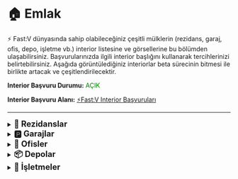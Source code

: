 # 🏠 Emlak

⚡ Fast:V dünyasında sahip olabileceğiniz çeşitli mülklerin (rezidans, garaj, ofis, depo, işletme vb.) interior listesine ve görsellerine bu bölümden ulaşabilirsiniz. Başvurularınızda ilgili interior başlığını kullanarak tercihlerinizi belirtebilirsiniz.
Aşağıda görüntülediğiniz interiorlar beta sürecinin bitmesi ile birlikte artacak ve çeşitlendirilecektir.

<p><strong>Interior Başvuru Durumu:</strong> <span style="color:green;">AÇIK</span></p>
<p><strong>Interior Başvuru Alanı:</strong> <a href="https://hub.fast-rp.com/ist/forum/topic/288-mulk-basvurulari-sablonu">⚡Fast:V Interior Başvuruları</a></p>

<hr>
<details>
  <summary><span style="font-size: 1.3em; font-weight: bold;">🏢 Rezidanslar</span></summary><br>

<div style="border: 1px solid #ccc; border-radius: 12px; padding: 20px; box-shadow: 2px 2px 10px rgba(0,0,0,0.08); background: #0a0a0a ;">
 
<h4>🏠 Modern Apartment 1</h4>
    <details>
        <summary>📷 Interior Görselleri</summary><br>
            <img src="https://raw.githubusercontent.com/fastroleplay/wiki/refs/heads/main/images/realestate/modernapt1.jpg" width="45%"         style="margin-right:10px;" />
            <img src="https://raw.githubusercontent.com/fastroleplay/wiki/refs/heads/main/images/realestate/modernapt1-2.jpg" width="45%" />
    </details>
<hr>

<h4>🏠 Mody 1 Apartment</h4>
    <details>
        <summary>📷 Interior Görselleri</summary><br>
            <img src="https://raw.githubusercontent.com/fastroleplay/wiki/refs/heads/main/images/realestate/mody1apartment.png"     width="45%" style="margin-right:10px;" />
            <img src="https://raw.githubusercontent.com/fastroleplay/wiki/refs/heads/main/images/realestate/mody1apartment2.png"    width="45%" />
        </details>
<hr>

<h4>🏠 Vibrant 1</h4>
    <details>
        <summary>📷 Interior Görselleri</summary><br>
            <img src="https://raw.githubusercontent.com/fastroleplay/wiki/refs/heads/main/images/realestate/vibrant1.png" width="45%" style="margin-right:10px;" />
            <img src="https://raw.githubusercontent.com/fastroleplay/wiki/refs/heads/main/images/realestate/vibrant1-2.png" width="45%" />
    </details>
 <hr>

<h4>🏠 Sharp 1</h4>
    <details>
        <summary>📷 Interior Görselleri</summary><br>
        <img src="https://raw.githubusercontent.com/fastroleplay/wiki/refs/heads/main/images/realestate/sharp1.png" width="45%"     style="margin-right:10px;" />
        <img src="https://raw.githubusercontent.com/fastroleplay/wiki/refs/heads/main/images/realestate/sharp1-2.png" width="45%" />
    </details>
<hr>

<h4>🏠 Monochrome</h4>
    <details>
        <summary>📷 Interior Görselleri</summary><br>
        <img src="https://raw.githubusercontent.com/fastroleplay/wiki/refs/heads/main/images/realestate/monochrome.png" width="45%"     style="margin-right:10px;" />
        <img src="https://raw.githubusercontent.com/fastroleplay/wiki/refs/heads/main/images/realestate/monochrome2.png" width="45%" />
    </details>
<hr>

<h4>🏠 Seduttive</h4>
    <details>
        <summary>📷 Interior Görselleri</summary><br>
        <img src="https://raw.githubusercontent.com/fastroleplay/wiki/refs/heads/main/images/realestate/seduttive.png" width="45%"     style="margin-right:10px;" />
        <img src="https://raw.githubusercontent.com/fastroleplay/wiki/refs/heads/main/images/realestate/seduttive2.png" width="45%" />
    </details>
<hr>

<h4>🏠 Aqua </h4>
    <details>
        <summary>📷 Interior Görselleri</summary><br>
        <img src="https://raw.githubusercontent.com/fastroleplay/wiki/refs/heads/main/images/realestate/aqua.png" width="45%"     style="margin-right:10px;" />
        <img src="https://raw.githubusercontent.com/fastroleplay/wiki/refs/heads/main/images/realestate/aqua2.png" width="45%" />
    </details>
<hr>

<h4>🏠 4 Integrity Way Apt 30 </h4>
    <details>
        <summary>📷 Interior Görselleri</summary><br>
        <img src="https://raw.githubusercontent.com/fastroleplay/wiki/refs/heads/main/images/realestate/integrity30.png" width="45%"     style="margin-right:10px;" />
        <img src="https://raw.githubusercontent.com/fastroleplay/wiki/refs/heads/main/images/realestate/integrity30-2.png" width="45%" />
    </details>
<hr>

<h4>🏠 Del Perro Heights Apt 4 </h4>
    <details>
        <summary>📷 Interior Görselleri</summary><br>
        <img src="https://raw.githubusercontent.com/fastroleplay/wiki/refs/heads/main/images/realestate/delperroapt4.png" width="45%"     style="margin-right:10px;" />
        <img src="https://raw.githubusercontent.com/fastroleplay/wiki/refs/heads/main/images/realestate/delperroapt4-2.png" width="45%" />
    </details>
<hr>

<h4>🏠 Del Perro Heights Apt 7 </h4>
    <details>
        <summary>📷 Interior Görselleri</summary><br>
        <img src="https://raw.githubusercontent.com/fastroleplay/wiki/refs/heads/main/images/realestate/delperroapt7.png" width="45%"     style="margin-right:10px;" />
        <img src="https://raw.githubusercontent.com/fastroleplay/wiki/refs/heads/main/images/realestate/delperroapt7-2.png" width="45%" />
    </details>
<hr>

<h4>🏠 Richard Majestic Apt 2</h4>
    <details>
        <summary>📷 Interior Görselleri</summary><br>
        <img src="https://raw.githubusercontent.com/fastroleplay/wiki/refs/heads/main/images/realestate/richard.png" width="45%"     style="margin-right:10px;" />
        <img src="https://raw.githubusercontent.com/fastroleplay/wiki/refs/heads/main/images/realestate/richard2.png" width="45%" />
    </details>
<hr>

<h4>🏠 2045 North Conker Avenue </h4>
    <details>
        <summary>📷 Interior Görselleri</summary><br>
        <img src="https://raw.githubusercontent.com/fastroleplay/wiki/refs/heads/main/images/realestate/northconker.png" width="45%"     style="margin-right:10px;" />
        <img src="https://raw.githubusercontent.com/fastroleplay/wiki/refs/heads/main/images/realestate/northconker2.png" width="45%" />
    </details>
<hr>

<h4>🏠 Mid Apartment (inaktif) </h4>
    <details>
        <summary>📷 Interior Görselleri</summary><br>
        <img src="https://raw.githubusercontent.com/fastroleplay/wiki/refs/heads/main/images/realestate/mid.png" width="45%"     style="margin-right:10px;" />
        <img src="https://raw.githubusercontent.com/fastroleplay/wiki/refs/heads/main/images/realestate/mid2.png" width="45%" />
    </details>
<hr>

<h4>🏠 Low End Apartment </h4>
    <details>
        <summary>📷 Interior Görselleri</summary><br>
        <img src="https://raw.githubusercontent.com/fastroleplay/wiki/refs/heads/main/images/realestate/low.png" width="45%"     style="margin-right:10px;" />
        <img src="https://raw.githubusercontent.com/fastroleplay/wiki/refs/heads/main/images/realestate/low2.png" width="45%" />
    </details>
<hr>

</div>
</details>

<details>
  <summary><span style="font-size: 1.3em; font-weight: bold;">🅿️ Garajlar</span></summary><br>

  <div style="border: 1px solid #ccc; border-radius: 12px; padding: 20px; box-shadow: 2px 2px 10px rgba(0,0,0,0.08); background: #0a0a0a ;">

<h4>🚗 Warehouse Garage </h4>
    <details>
        <summary>📷 Interior Görselleri</summary><br>
        <img src="https://raw.githubusercontent.com/fastroleplay/wiki/refs/heads/main/images/realestate/warehouse.png" width="45%"     style="margin-right:10px;" />
        <img src="https://raw.githubusercontent.com/fastroleplay/wiki/refs/heads/main/images/realestate/warehouse2.png" width="45%" />
    </details>
<hr>

<h4>🚗 2 Car Garage </h4>
    <details>
        <summary>📷 Interior Görselleri</summary><br>
        <img src="https://raw.githubusercontent.com/fastroleplay/wiki/refs/heads/main/images/realestate/2cargarage.png" width="45%"     style="margin-right:10px;" />
        <img src="https://raw.githubusercontent.com/fastroleplay/wiki/refs/heads/main/images/realestate/2cargarage2.png" width="45%" />
    </details>
<hr>

<h4>🚗 6 Car Garage </h4>
    <details>
        <summary>📷 Interior Görselleri</summary><br>
        <img src="https://raw.githubusercontent.com/fastroleplay/wiki/refs/heads/main/images/realestate/6cargarage.png" width="45%"     style="margin-right:10px;" />
        <img src="https://raw.githubusercontent.com/fastroleplay/wiki/refs/heads/main/images/realestate/6cargarage2.png" width="45%" />
    </details>
<hr>

<h4>🚗 6 Car Garage </h4>
    <details>
        <summary>📷 Interior Görselleri</summary><br>
        <img src="https://raw.githubusercontent.com/fastroleplay/wiki/refs/heads/main/images/realestate/6cargarage.png" width="45%"     style="margin-right:10px;" />
        <img src="https://raw.githubusercontent.com/fastroleplay/wiki/refs/heads/main/images/realestate/6cargarage2.png" width="45%" />
    </details>
<hr>

<h4>🚗 6 Car Garage </h4>
    <details>
        <summary>📷 Interior Görselleri</summary><br>
        <img src="https://raw.githubusercontent.com/fastroleplay/wiki/refs/heads/main/images/realestate/6cargarage.png" width="45%"     style="margin-right:10px;" />
        <img src="https://raw.githubusercontent.com/fastroleplay/wiki/refs/heads/main/images/realestate/6cargarage2.png" width="45%" />
    </details>
<hr>

<h4>🚗 10 Garage </h4>
    <details>
        <summary>📷 Interior Görselleri</summary><br>
        <img src="https://raw.githubusercontent.com/fastroleplay/wiki/refs/heads/main/images/realestate/10garage.png" width="45%"     style="margin-right:10px;" />
        <img src="https://raw.githubusercontent.com/fastroleplay/wiki/refs/heads/main/images/realestate/10garage2.png" width="45%" />
    </details>
<hr>

</div>
</details>

<details>
  <summary><span style="font-size: 1.3em; font-weight: bold;">💼 Ofisler</span></summary><br>

<div style="border: 1px solid #ccc; border-radius: 12px; padding: 20px; box-shadow: 2px 2px 10px rgba(0,0,0,0.08); background: #0a0a0a ;">

<h4>🏢 Executive Rich </h4>
    <details>
        <summary>📷 Interior Görselleri</summary><br>
        <img src="https://raw.githubusercontent.com/fastroleplay/wiki/refs/heads/main/images/realestate/rich.png" width="45%"     style="margin-right:10px;" />
        <img src="https://raw.githubusercontent.com/fastroleplay/wiki/refs/heads/main/images/realestate/rich2.png" width="45%" />
    </details>
<hr>

<h4>🏢 Executive Cool </h4>
    <details>
        <summary>📷 Interior Görselleri</summary><br>
        <img src="https://raw.githubusercontent.com/fastroleplay/wiki/refs/heads/main/images/realestate/cool.png" width="45%"     style="margin-right:10px;" />
        <img src="https://raw.githubusercontent.com/fastroleplay/wiki/refs/heads/main/images/realestate/cool2.png" width="45%" />
    </details>
<hr>

<h4>🏢 Executive Contrast </h4>
    <details>
        <summary>📷 Interior Görselleri</summary><br>
        <img src="https://raw.githubusercontent.com/fastroleplay/wiki/refs/heads/main/images/realestate/contrast.png" width="45%"     style="margin-right:10px;" />
        <img src="https://raw.githubusercontent.com/fastroleplay/wiki/refs/heads/main/images/realestate/contrast2.png" width="45%" />
    </details>
<hr>

<h4>🏢 Old Spice Warm </h4>
    <details>
        <summary>📷 Interior Görselleri</summary><br>
        <img src="https://raw.githubusercontent.com/fastroleplay/wiki/refs/heads/main/images/realestate/warm.png" width="45%"     style="margin-right:10px;" />
        <img src="https://raw.githubusercontent.com/fastroleplay/wiki/refs/heads/main/images/realestate/warm2.png" width="45%" />
    </details>
<hr>

<h4>🏢 Old Spice Classical </h4>
    <details>
        <summary>📷 Interior Görselleri</summary><br>
        <img src="https://raw.githubusercontent.com/fastroleplay/wiki/refs/heads/main/images/realestate/classical.png" width="45%"     style="margin-right:10px;" />
        <img src="https://raw.githubusercontent.com/fastroleplay/wiki/refs/heads/main/images/realestate/classical2.png" width="45%" />
    </details>
<hr>

<h4>🏢 Old Spice Vintage </h4>
    <details>
        <summary>📷 Interior Görselleri</summary><br>
        <img src="https://raw.githubusercontent.com/fastroleplay/wiki/refs/heads/main/images/realestate/vintage.png" width="45%"     style="margin-right:10px;" />
        <img src="https://raw.githubusercontent.com/fastroleplay/wiki/refs/heads/main/images/realestate/vintage2.png" width="45%" />
    </details>
<hr>

<h4>🏢 Power Broke Ice </h4>
    <details>
        <summary>📷 Interior Görselleri</summary><br>
        <img src="https://raw.githubusercontent.com/fastroleplay/wiki/refs/heads/main/images/realestate/ice.png" width="45%"     style="margin-right:10px;" />
        <img src="https://raw.githubusercontent.com/fastroleplay/wiki/refs/heads/main/images/realestate/ice2.png" width="45%" />
    </details>
<hr>

<h4>🏢 Power Broke Conservative </h4>
    <details>
        <summary>📷 Interior Görselleri</summary><br>
        <img src="https://raw.githubusercontent.com/fastroleplay/wiki/refs/heads/main/images/realestate/conservative.png" width="45%"     style="margin-right:10px;" />
        <img src="https://raw.githubusercontent.com/fastroleplay/wiki/refs/heads/main/images/realestate/conservative2.png" width="45%" />
    </details>
<hr>

<h4>🏢 Power Broke Polished </h4>
    <details>
        <summary>📷 Interior Görselleri</summary><br>
        <img src="https://raw.githubusercontent.com/fastroleplay/wiki/refs/heads/main/images/realestate/polished.png" width="45%"     style="margin-right:10px;" />
        <img src="https://raw.githubusercontent.com/fastroleplay/wiki/refs/heads/main/images/realestate/polished2.png" width="45%" />
    </details>
<hr>

<h4>🏢 Solomon Office </h4>
    <details>
        <summary>📷 Interior Görselleri</summary><br>
        <img src="https://raw.githubusercontent.com/fastroleplay/wiki/refs/heads/main/images/realestate/solomon.png" width="45%"     style="margin-right:10px;" />
        <img src="https://raw.githubusercontent.com/fastroleplay/wiki/refs/heads/main/images/realestate/solomon2.png" width="45%" />
    </details>
<hr>

<h4>🏢 Psychiatrist's Office </h4>
    <details>
        <summary>📷 Interior Görselleri</summary><br>
        <img src="https://raw.githubusercontent.com/fastroleplay/wiki/refs/heads/main/images/realestate/Psychiatrist.png" width="45%"     style="margin-right:10px;" />
        <img src="https://raw.githubusercontent.com/fastroleplay/wiki/refs/heads/main/images/realestate/Psychiatrist2.png" width="45%" />
    </details>
<hr>

</div>
</details>

<details>
  <summary><span style="font-size: 1.3em; font-weight: bold;">📦 Depolar</span></summary><br>

  <div style="border: 1px solid #ccc; border-radius: 12px; padding: 20px; box-shadow: 2px 2px 10px rgba(0,0,0,0.08); background: #0a0a0a ;">

<h4>🏭 Warehouse 1 </h4>
    <details>
        <summary>📷 Interior Görselleri</summary><br>
        <img src="https://raw.githubusercontent.com/fastroleplay/wiki/refs/heads/main/images/realestate/warehouse1-1.png" width="45%"     style="margin-right:10px;" />
    </details>
<hr>

<h4>🏭 Warehouse 2 </h4>
    <details>
        <summary>📷 Interior Görselleri</summary><br>
        <img src="https://raw.githubusercontent.com/fastroleplay/wiki/refs/heads/main/images/realestate/warehouse2-1.png" width="45%"     style="margin-right:10px;" />
        <img src="https://raw.githubusercontent.com/fastroleplay/wiki/refs/heads/main/images/realestate/warehouse2-2.png" width="45%" />
    </details>
<hr>

<h4>🏭 Warehouse 3 </h4>
    <details>
        <summary>📷 Interior Görselleri</summary><br>
        <img src="https://raw.githubusercontent.com/fastroleplay/wiki/refs/heads/main/images/realestate/warehouse3.png" width="45%"     style="margin-right:10px;" />
    </details>
<hr>

<h4>🏭 Warehouse 4 </h4>
    <details>
        <summary>📷 Interior Görselleri</summary><br>
        <img src="https://raw.githubusercontent.com/fastroleplay/wiki/refs/heads/main/images/realestate/warehouse4.png" width="45%"     style="margin-right:10px;" />
    </details>
<hr>

<h4>🏭 Warehouse 5 </h4>
    <details>
        <summary>📷 Interior Görselleri</summary><br>
        <img src="https://raw.githubusercontent.com/fastroleplay/wiki/refs/heads/main/images/realestate/warehouse5.png" width="45%"     style="margin-right:10px;" />
    </details>
<hr>

<h4>🏭 Warehouse Small </h4>
    <details>
        <summary>📷 Interior Görselleri</summary><br>
        <img src="https://raw.githubusercontent.com/fastroleplay/wiki/refs/heads/main/images/realestate/warehousesmall.png" width="45%"     style="margin-right:10px;" />
    </details>
<hr>

<h4>🏭 Warehouse Medium </h4>
    <details>
        <summary>📷 Interior Görselleri</summary><br>
        <img src="https://raw.githubusercontent.com/fastroleplay/wiki/refs/heads/main/images/realestate/warehousemedium.png" width="45%"     style="margin-right:10px;" />
    </details>
<hr>

<h4>🏭 Warehouse Large </h4>
    <details>
        <summary>📷 Interior Görselleri</summary><br>
        <img src="https://raw.githubusercontent.com/fastroleplay/wiki/refs/heads/main/images/realestate/warehouselarge.png" width="45%"     style="margin-right:10px;" />
        <img src="https://raw.githubusercontent.com/fastroleplay/wiki/refs/heads/main/images/realestate/warehouselarge2.png" width="45%"     style="margin-right:10px;" />
    </details>
<hr>
</div>
</details>




<details>
  <summary><span style="font-size: 1.3em; font-weight: bold;">🏬 İşletmeler</span></summary><br>

  <div style="border: 1px solid #ccc; border-radius: 12px; padding: 20px; box-shadow: 2px 2px 10px rgba(0,0,0,0.08); background: #0a0a0a ;">
  
<h4> 💍 Jewel Store </h4>
    <details>
        <summary>📷 Interior Görselleri</summary><br>
        <img src="https://raw.githubusercontent.com/fastroleplay/wiki/refs/heads/main/images/realestate/jewelstore.png" width="45%"     style="margin-right:10px;" />
        <img src="https://raw.githubusercontent.com/fastroleplay/wiki/refs/heads/main/images/realestate/jewelstore2.png" width="45%"     style="margin-right:10px;" />
    </details>
<hr>

<h4> 🎶 Nightclub </h4>
    <details>
        <summary>📷 Interior Görselleri</summary><br>
        <img src="https://raw.githubusercontent.com/fastroleplay/wiki/refs/heads/main/images/realestate/nightclub.png" width="45%"     style="margin-right:10px;" />
        <img src="https://raw.githubusercontent.com/fastroleplay/wiki/refs/heads/main/images/realestate/nightclub2.png" width="45%"     style="margin-right:10px;" />
    </details>
<hr>

</div>
</details>
